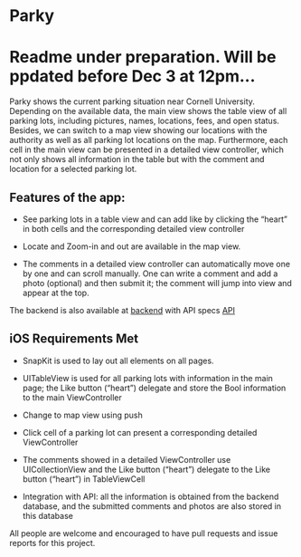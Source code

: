 # Parky

# Readme under preparation. Will be ppdated before Dec 3 at 12pm...



Parky shows the current parking situation near Cornell University. Depending on the available data, the main view shows the table view of all parking lots, including pictures, names, locations, fees, and open status. Besides, we can switch to a map view showing our locations with the authority as well as all parking lot locations on the map. Furthermore, each cell in the main view can be presented in a detailed view controller, which not only shows all information in the table but with the comment and location for a selected parking lot.

## Features of the app:

- See parking lots in a table view and can add like by clicking the “heart” in both cells and the corresponding detailed view controller

- Locate and Zoom-in and out are available in the map view.

- The comments in a detailed view controller can automatically move one by one and can scroll manually. One can write a comment and add a photo (optional) and then submit it; the comment will jump into view and appear at the top.

The backend is also available at [backend](https://github.com/vcccaat/Cornell-Parking) with API specs [API](https://github.com/vcccaat/Cornell-Parking/blob/master/API-specs.txt) 

## iOS Requirements Met

- SnapKit is used to lay out all elements on all pages.

- UITableView is used for all parking lots with information in the main page; the Like button (“heart”) delegate and store the Bool information to the main ViewController

- Change to map view using push

- Click cell of a parking lot can present a corresponding detailed ViewController

- The comments showed in a detailed ViewController use UICollectionView and the Like button (“heart”) delegate to the Like button (“heart”) in TableViewCell

- Integration with API: all the information is obtained from the backend database, and the submitted comments and photos are also stored in this database 

All people are welcome and encouraged to have pull requests and issue reports for this project.


